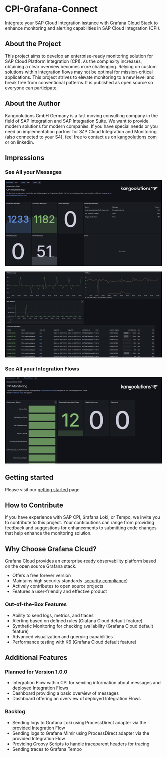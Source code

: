 # CPI-Grafana-Connect

Integrate your SAP Cloud Integration instance with Grafana Cloud Stack to enhance monitoring and alerting capabilities in SAP Cloud Integration (CPI).

## About the Project

This project aims to develop an enterprise-ready monitoring solution for SAP Cloud Platform Integration (CPI). As the complexity increases, obtaining a clear overview becomes more challenging. Relying on custom solutions within integration flows may not be optimal for mission-critical applications. This project strives to elevate monitoring to a new level and break free from conventional patterns. It is published as open source so everyone can participate.

## About the Author

Kangoolutions GmbH Germany is a fast moving consulting company in the field of SAP Integration and SAP Integration Suite. We want to provide modern solutions for modern companies.
If you have special needs or you need an implementation partner for SAP Cloud Integration and Monitoring (also connected to your S4), feel free to contact us on [kangoolutions.com](https://kangoolutions.com) or on linkedin.

## Impressions

### See All your Messages

![Screenshot](ressources/media/screenshots/promotion1.png)

![Screenshot](ressources/media/screenshots/promotion1-2.png)

### See All your Integration Flows

![Screenshot](ressources/media/screenshots/promotion2.png)

## Getting started

Please visit our [getting started](getting%20started.md) page.

## How to Contribute

If you have experience with SAP CPI, Grafana Loki, or Tempo, we invite you to contribute to this project. Your contributions can range from providing feedback and suggestions for enhancements to submitting code changes that help enhance the monitoring solution.

## Why Choose Grafana Cloud?

Grafana Cloud provides an enterprise-ready observability platform based on the open source Grafana stack.

- Offers a free forever version
- Maintains high security standards ([security compliance](https://grafana.com/legal/security-compliance/))
- Actively contributes to open source projects
- Features a user-friendly and effective product

### Out-of-the-Box Features

- Ability to send logs, metrics, and traces
- Alerting based on defined rules (Grafana Cloud default feature)
- Synthetic Monitoring for checking availability (Grafana Cloud default feature)
- Advanced visualization and querying capabilities
- Performance testing with K6 (Grafana Cloud default feature)

## Additional Features

### Planned for Version 1.0.0

- Integration Flow within CPI for sending information about messages and deployed Integration Flows
- Dashboard providing a basic overview of messages
- Dashboard offering an overview of deployed Integration Flows

### Backlog

- Sending logs to Grafana Loki using ProcessDirect adapter via the provided Integration Flow
- Sending logs to Grafana Mimir using ProcessDirect adapter via the provided Integration Flow
- Providing Groovy Scripts to handle traceparent headers for tracing
- Sending traces to Grafana Tempo
